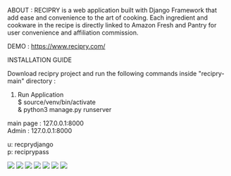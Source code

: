 ABOUT : RECIPRY is a web application built with Django Framework that add ease and convenience to the art of cooking. Each ingredient and cookware in the recipe is directly linked to Amazon Fresh and Pantry for user convenience and affiliation commission.<br>

DEMO : https://www.recipry.com/<br>

INSTALLATION GUIDE<br>

Download recipry project and run the following commands inside "recipry-main" directory :<br>

1. Run Application<br>
  $ source/venv/bin/activate<br>
  & python3 manage.py runserver<br>
  
  main page : 127.0.0.1:8000<br>
  Admin     : 127.0.0.1:8000<br>
  
  u: recprydjango<br>
  p: reciprypass<br>

<img src="media/images/rec1.png">
<img src="media/images/rec2.png">
<img src="media/images/rec3.png">
<img src="media/images/rec4.png">
<img src="media/images/rec5.png">
<img src="media/images/rec6.png">
<img src="media/images/rec7.png">
